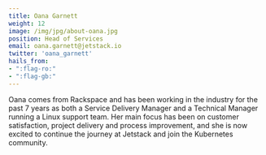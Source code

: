 ```yaml
---
title: Oana Garnett
weight: 12
image: /img/jpg/about-oana.jpg
position: Head of Services
email: oana.garnett@jetstack.io
twitter: 'oana_garnett'
hails_from:
- ":flag-ro:"
- ":flag-gb:"
---
```


Oana comes from Rackspace and has been working in the industry for the past 7
years as both a Service Delivery Manager and a Technical Manager running a Linux
support team. Her main focus has been on customer satisfaction, project delivery
and process improvement, and she is now excited to continue the journey at
Jetstack and join the Kubernetes community.
